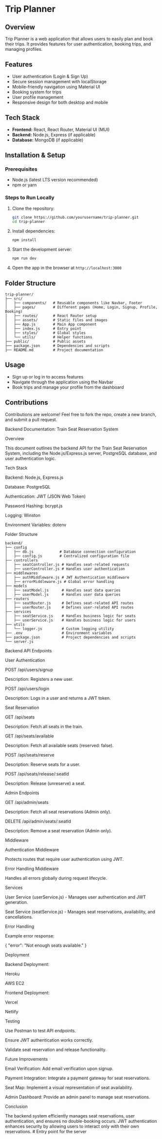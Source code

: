 # Trip Planner

## Overview
Trip Planner is a web application that allows users to easily plan and book their trips. It provides features for user authentication, booking trips, and managing profiles.

## Features
- User authentication (Login & Sign Up)
- Secure session management with localStorage
- Mobile-friendly navigation using Material UI
- Booking system for trips
- User profile management
- Responsive design for both desktop and mobile

## Tech Stack
- **Frontend:** React, React Router, Material UI (MUI)
- **Backend:** Node.js, Express (if applicable)
- **Database:** MongoDB (if applicable)

## Installation & Setup
### Prerequisites
- Node.js (latest LTS version recommended)
- npm or yarn

### Steps to Run Locally
1. Clone the repository:
   ```sh
   git clone https://github.com/yourusername/trip-planner.git
   cd trip-planner
   ```
2. Install dependencies:
   ```sh
   npm install
   ```
3. Start the development server:
   ```sh
   npm run dev
   ```
4. Open the app in the browser at `http://localhost:3000`

## Folder Structure
```
trip-planner/
├── src/
│   ├── components/   # Reusable components like Navbar, Footer
│   ├── pages/        # Different pages (Home, Login, Signup, Profile, Booking)
│   ├── routes/       # React Router setup
│   ├── assets/       # Static files and images
│   ├── App.js        # Main App component
│   ├── index.js      # Entry point
│   ├── styles/       # Global styles
│   └── utils/        # Helper functions
├── public/           # Public assets
├── package.json      # Dependencies and scripts
├── README.md         # Project documentation
```

## Usage
- Sign up or log in to access features
- Navigate through the application using the Navbar
- Book trips and manage your profile from the dashboard

## Contributions
Contributions are welcome! Feel free to fork the repo, create a new branch, and submit a pull request.



Backend Documentation: Train Seat Reservation System

Overview

This document outlines the backend API for the Train Seat Reservation System, including the Node.js/Express.js server, PostgreSQL database, and user authentication logic.

Tech Stack

Backend: Node.js, Express.js

Database: PostgreSQL

Authentication: JWT (JSON Web Token)

Password Hashing: bcrypt.js

Logging: Winston

Environment Variables: dotenv

Folder Structure
```
backend/
├── config
│   ├── db.js            # Database connection configuration
│   ├── config.js        # Centralized configuration file
├── controllers
│   ├── seatController.js # Handles seat-related requests
│   ├── userController.js # Handles user authentication
├── middlewares
│   ├── authMiddleware.js # JWT Authentication middleware
│   ├── errorMiddleware.js # Global error handling
├── models
│   ├── seatModel.js      # Handles seat data queries
│   ├── userModel.js      # Handles user data queries
├── routers
│   ├── seatRouter.js     # Defines seat-related API routes
│   ├── userRouter.js     # Defines user-related API routes
├── services
│   ├── seatService.js    # Handles business logic for seats
│   ├── userService.js    # Handles business logic for users
├── utils
│   └── logger.js         # Custom logging utility
├── .env                  # Environment variables
├── package.json          # Project dependencies and scripts
└── server.js    
```

Backend API Endpoints

User Authentication

POST /api/users/signup

Description: Registers a new user.

POST /api/users/login

Description: Logs in a user and returns a JWT token.

Seat Reservation

GET /api/seats

Description: Fetch all seats in the train.

GET /api/seats/available

Description: Fetch all available seats (reserved: false).

POST /api/seats/reserve

Description: Reserve seats for a user.

POST /api/seats/release/:seatId

Description: Release (unreserve) a seat.

Admin Endpoints

GET /api/admin/seats

Description: Fetch all seat reservations (Admin only).

DELETE /api/admin/seats/:seatId

Description: Remove a seat reservation (Admin only).

Middleware

Authentication Middleware

Protects routes that require user authentication using JWT.

Error Handling Middleware

Handles all errors globally during request lifecycle.

Services

User Service (userService.js) - Manages user authentication and JWT generation.

Seat Service (seatService.js) - Manages seat reservations, availability, and cancellations.

Error Handling

Example error response:

{
  "error": "Not enough seats available."
}

Deployment

Backend Deployment:

Heroku

AWS EC2

Frontend Deployment:

Vercel

Netlify

Testing

Use Postman to test API endpoints.

Ensure JWT authentication works correctly.

Validate seat reservation and release functionality.

Future Improvements

Email Verification: Add email verification upon signup.

Payment Integration: Integrate a payment gateway for seat reservations.

Seat Map: Implement a visual representation of seat availability.

Admin Dashboard: Provide an admin panel to manage seat reservations.

Conclusion

The backend system efficiently manages seat reservations, user authentication, and ensures no double-booking occurs. JWT authentication enhances security by allowing users to interact only with their own reservations.         # Entry point for the server

